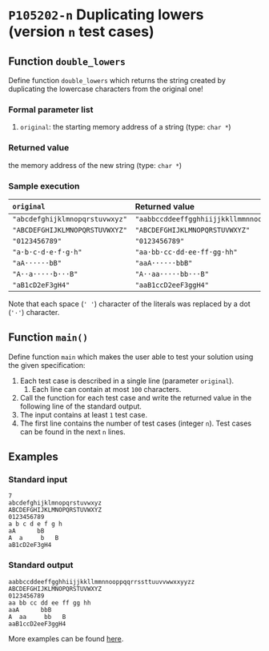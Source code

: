 # `P105202-n` Duplicating lowers (version `n` test cases)

## Function `double_lowers`

Define function `double_lowers` which returns the string created by duplicating the lowercase characters from the original one!

### Formal parameter list

1. `original`: the starting memory address of a string (type: `char *`)

### Returned value

the memory address of the new string (type: `char *`)

### Sample execution

| `original` | Returned value | 
| :--- | :--- | 
| `"abcdefghijklmnopqrstuvwxyz"` | `"aabbccddeeffgghhiijjkkllmmnnooppqqrrssttuuvvwwxxyyzz"` |
| `"ABCDEFGHIJKLMNOPQRSTUVWXYZ"` | `"ABCDEFGHIJKLMNOPQRSTUVWXYZ"` |
| `"0123456789"` | `"0123456789"` |
| `"a·b·c·d·e·f·g·h"` | `"aa·bb·cc·dd·ee·ff·gg·hh"` |
| `"aA······bB"` | `"aaA······bbB"` |
| `"A··a·····b···B"` | `"A··aa·····bb···B"` |
| `"aB1cD2eF3gH4"` | `"aaB1ccD2eeF3ggH4"` |

Note that each space (`' '`) character of the literals was replaced by a dot (`'·'`) character.

## Function `main()`

Define function `main` which makes the user able to test your solution using the given specification:

1. Each test case is described in a single line (parameter `original`).
    1. Each line can contain at most `100` characters.
1. Call the function for each test case and write the returned value in the following line of the standard output.
1. The input contains at least `1` test case.
1. The first line contains the number of test cases (integer `n`). Test cases can be found in the next `n` lines.

## Examples

### Standard input

```
7
abcdefghijklmnopqrstuvwxyz
ABCDEFGHIJKLMNOPQRSTUVWXYZ
0123456789
a b c d e f g h
aA      bB
A  a     b   B
aB1cD2eF3gH4
```

### Standard output

```
aabbccddeeffgghhiijjkkllmmnnooppqqrrssttuuvvwwxxyyzz
ABCDEFGHIJKLMNOPQRSTUVWXYZ
0123456789
aa bb cc dd ee ff gg hh
aaA      bbB
A  aa     bb   B
aaB1ccD2eeF3ggH4
```

More examples can be found [here](./P105202).